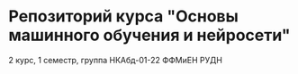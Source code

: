 # Репозиторий курса "Основы машинного обучения и нейросети"

2 курс, 1 семестр, группа НКАбд-01-22 ФФМиЕН РУДН

